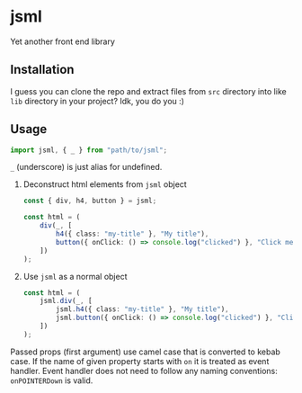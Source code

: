 # jsml

Yet another front end library

## Installation

I guess you can clone the repo and extract files from `src` directory into like `lib` directory in your project?
Idk, you do you :)

## Usage

```typescript
import jsml, { _ } from "path/to/jsml";
```

`_` (underscore) is just alias for undefined. 

1. Deconstruct html elements from `jsml` object

    ```typescript
    const { div, h4, button } = jsml;
    
    const html = (
        div(_, [
            h4({ class: "my-title" }, "My title"),
            button({ onClick: () => console.log("clicked") }, "Click me")
        ])
    );
    ```

2. Use `jsml` as a normal object

    ```typescript
    const html = (
        jsml.div(_, [
            jsml.h4({ class: "my-title" }, "My title"),
            jsml.button({ onClick: () => console.log("clicked") }, "Click me")
        ])
    );
    ```
   
Passed props (first argument) use camel case that is converted to kebab case.
If the name of given property starts with `on` it is treated as event handler.
Event handler does not need to follow any naming conventions: `onPOINTERDown` is valid.
